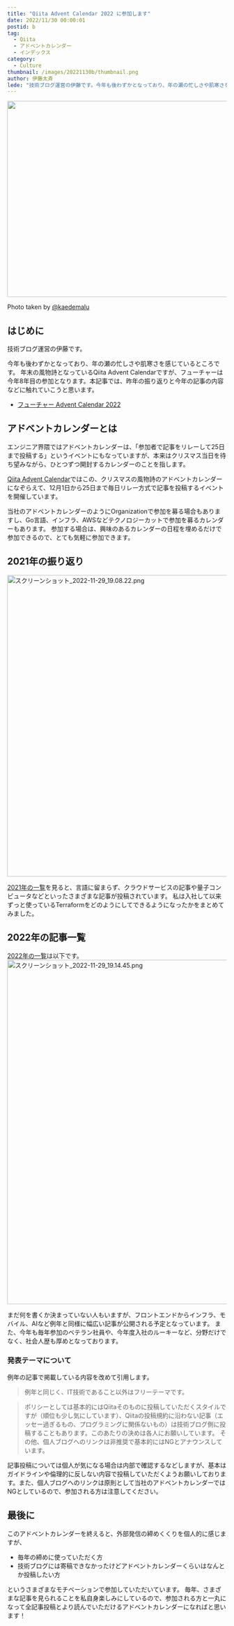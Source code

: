 ```yaml
---
title: "Qiita Advent Calendar 2022 に参加します"
date: 2022/11/30 00:00:01
postid: b
tag:
  - Qiita
  - アドベントカレンダー
  - インデックス
category:
  - Culture
thumbnail: /images/20221130b/thumbnail.png
author: 伊藤太斉
lede: "技術ブログ運営の伊藤です。今年も後わずかとなっており、年の瀬の忙しさや肌寒さを感じているところです。年末の風物詩となっているQiita Advent Calendarですが、フューチャーは今年8年目の参加となります。本記事では、昨年の振り返りと今年の記事の内容などに触れていこうと思います。"
---
```


<img src="/images/20221130b/top.png" alt="" width="800" height="450">

Photo taken by [@kaedemalu](https://twitter.com/kaedemalu)

## はじめに

技術ブログ運営の伊藤です。

今年も後わずかとなっており、年の瀬の忙しさや肌寒さを感じているところです。
年末の風物詩となっているQiita Advent Calendarですが、フューチャーは今年8年目の参加となります。本記事では、昨年の振り返りと今年の記事の内容などに触れていこうと思います。

* [フューチャー Advent Calendar 2022](https://qiita.com/advent-calendar/2022/future)

## アドベントカレンダーとは

エンジニア界隈ではアドベントカレンダーは、「参加者で記事をリレーして25日まで投稿する」というイベントにもなっていますが、本来はクリスマス当日を待ち望みながら、ひとつずつ開封するカレンダーのことを指します。

[Qiita Advent Calendar](https://qiita.com/advent-calendar/2022)ではこの、クリスマスの風物詩のアドベントカレンダーになぞらえて、12月1日から25日まで毎日リレー方式で記事を投稿するイベントを開催しています。

当社のアドベントカレンダーのようにOrganizationで参加を募る場合もありますし、Go言語、インフラ、AWSなどテクノロジーカットで参加を募るカレンダーもあります。
参加する場合は、興味のあるカレンダーの日程を埋めるだけで参加できるので、とても気軽に参加できます。

## 2021年の振り返り

<img src="/images/20221130b/スクリーンショット_2022-11-29_19.08.22.png" alt="スクリーンショット_2022-11-29_19.08.22.png" width="1059" height="692" loading="lazy">

[2021年の一覧](https://qiita.com/advent-calendar/2021/future)を見ると、言語に留まらず、クラウドサービスの記事や量子コンピュータなどといったさまざまな記事が投稿されています。
私は入社して以来ずっと使っているTerraformをどのようにしてできるようになったかをまとめてみました。

## 2022年の記事一覧

[2022年の一覧](https://qiita.com/advent-calendar/2022/future)は以下です。
<img src="/images/20221130b/スクリーンショット_2022-11-29_19.14.45.png" alt="スクリーンショット_2022-11-29_19.14.45.png" width="1055" height="790" loading="lazy">

まだ何を書くか決まっていない人もいますが、フロントエンドからインフラ、モバイル、AIなど例年と同様に幅広い記事が公開される予定となっています。
また、今年も毎年参加のベテラン社員や、今年度入社のルーキーなど、分野だけでなく、社会人歴も厚めとなっております。

### 発表テーマについて

例年の記事で掲載している内容を改めて引用します。
> 例年と同じく、IT技術であること以外はフリーテーマです。

> ポリシーとしては基本的にはQiitaそのものに投稿していただくスタイルですが（順位も少し気にしています）、Qiitaの投稿規約に沿わない記事（エッセー過ぎるもの、プログラミングに関係ないもの）は技術ブログ側に投稿することもあります。このあたりの決めは各人にお願いしています。
その他、個人ブログへのリンクは非推奨で基本的にはNGとアナウンスしています。

記事投稿については個人が気になる場合は内部で確認するなどしますが、基本はガイドラインや倫理的に反しない内容で投稿していただくようお願いしております。また、個人ブログへのリンクは原則として当社のアドベントカレンダーではNGとしているので、参加される方は注意してください。

## 最後に

このアドベントカレンダーを終えると、外部発信の締めくくりを個人的に感じますが、

* 毎年の締めに使っていただく方
* 技術ブログには寄稿できなかったけどアドベントカレンダーくらいはなんとか投稿したい方

というさまざまなモチベーションで参加していただいています。
毎年、さまざまな記事を見られることを私自身楽しみにしているので、参加される方と一丸になって全記事投稿とより読んでいただけるアドベントカレンダーになればと思います！
